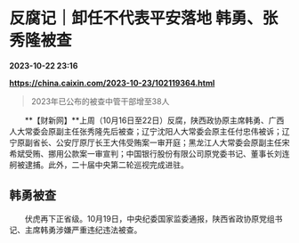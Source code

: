 # 反腐记｜卸任不代表平安落地 韩勇、张秀隆被查

**2023-10-22 23:16**

**https://china.caixin.com/2023-10-23/102119364.html**

> 2023年已公布的被查中管干部增至38人

  

　　**【财新网】**上周（10月16日至22日）反腐，陕西政协原主席韩勇、广西人大常委会原副主任张秀隆先后被查；辽宁沈阳人大常委会原主任付忠伟被诉；辽宁原副省长、公安厅原厅长王大伟受贿案一审开庭；黑龙江人大常委会原副主任宋希斌受贿、挪用公款案一审宣判；中国银行股份有限公司原党委书记、董事长刘连舸被逮捕。此外，二十届中央第二轮巡视完成进驻。

韩勇被查
----

　　伏虎再下正省级。10月19日，中央纪委国家监委通报，陕西省政协原党组书记、主席韩勇涉嫌严重违纪违法被查。
